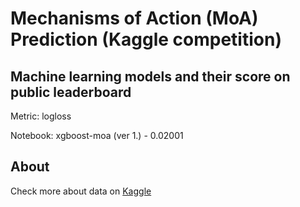 # Mechanisms of Action (MoA) Prediction (Kaggle competition)

## Machine learning models and their score on public leaderboard

Metric: logloss

Notebook: xgboost-moa (ver 1.) - 0.02001

## About

Check more about data on [Kaggle](https://www.kaggle.com/c/lish-moa)

 
